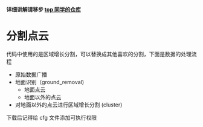 **详细讲解请移步 [top 同学的仓库](https://github.com/tangpan360/aiimooc_tangpan.git)**  

# 分割点云  
代码中使用的是区域增长分割，可以替换成其他喜欢的分割，下面是数据的处理流程

- 原始数据广播
- 地面识别（ground_removal)
  - 地面点云
  - 地面以外的点云
- 对地面以外的点云进行区域增长分割 (cluster)

下载后记得给 cfg 文件添加可执行权限